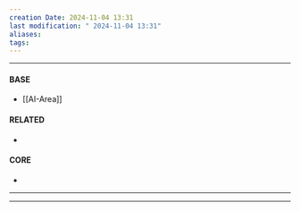 ```yaml
---
creation Date: 2024-11-04 13:31
last modification: " 2024-11-04 13:31"
aliases: 
tags:
---
```

___
#### BASE
- [[AI-Area]]
#### RELATED
- 
#### CORE
- 
___

___
